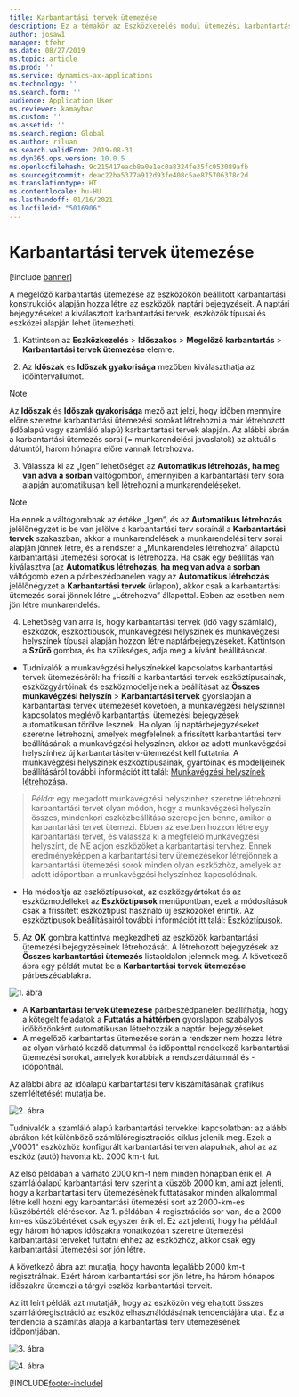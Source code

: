 ```yaml
---
title: Karbantartási tervek ütemezése
description: Ez a témakör az Eszközkezelés modul ütemezési karbantartási terveit ismerteti.
author: josaw1
manager: tfehr
ms.date: 08/27/2019
ms.topic: article
ms.prod: ''
ms.service: dynamics-ax-applications
ms.technology: ''
ms.search.form: ''
audience: Application User
ms.reviewer: kamaybac
ms.custom: ''
ms.assetid: ''
ms.search.region: Global
ms.author: riluan
ms.search.validFrom: 2019-08-31
ms.dyn365.ops.version: 10.0.5
ms.openlocfilehash: 9c215417eacb8a0e1ec0a8324fe35fc053089afb
ms.sourcegitcommit: deac22ba5377a912d93fe408c5ae875706378c2d
ms.translationtype: HT
ms.contentlocale: hu-HU
ms.lasthandoff: 01/16/2021
ms.locfileid: "5016906"
---
```

# <a name="schedule-maintenance-plans"></a>Karbantartási tervek ütemezése

[!include [banner](../../includes/banner.md)]

 

A megelőző karbantartás ütemezése az eszközökön beállított karbantartási konstrukciók alapján hozza létre az eszközök naptári bejegyzéseit. A naptári bejegyzéseket a kiválasztott karbantartási tervek, eszközök típusai és eszközei alapján lehet ütemezheti.

1. Kattintson az **Eszközkezelés** > **Időszakos** > **Megelőző karbantartás** > **Karbantartási tervek ütemezése** elemre.

2. Az **Időszak** és **Időszak gyakorisága** mezőben kiválaszthatja az időintervallumot.

>[!NOTE]
>Az **Időszak** és **Időszak gyakorisága** mező azt jelzi, hogy időben mennyire előre szeretne karbantartási ütemezési sorokat létrehozni a már létrehozott (időalapú vagy számláló alapú) karbantartási tervek alapján. Az alábbi ábrán a karbantartási ütemezés sorai (= munkarendelési javaslatok) az aktuális dátumtól, három hónapra előre vannak létrehozva.

3. Válassza ki az „Igen” lehetőséget az **Automatikus létrehozás, ha meg van adva a sorban** váltógombon, amennyiben a karbantartási terv sora alapján automatikusan kell létrehozni a munkarendeléseket.

>[!NOTE]
>Ha ennek a váltógombnak az értéke „Igen”, *és* az **Automatikus létrehozás** jelölőnégyzet is be van jelölve a karbantartási terv sorainál a **Karbantartási tervek** szakaszban, akkor a munkarendelések a munkarendelési terv sorai alapján jönnek létre, és a rendszer a „Munkarendelés létrehozva” állapotú karbantartási ütemezési sorokat is létrehozza. Ha csak egy beállítás van kiválasztva (az **Automatikus létrehozás, ha meg van adva a sorban** váltógomb ezen a párbeszédpanelen vagy az **Automatikus létrehozás** jelölőnégyzet a **Karbantartási tervek** űrlapon), akkor csak a karbantartási ütemezés sorai jönnek létre „Létrehozva” állapottal. Ebben az esetben nem jön létre munkarendelés.

4. Lehetőség van arra is, hogy karbantartási tervek (idő vagy számláló), eszközök, eszköztípusok, munkavégzési helyszínek és munkavégzési helyszínek típusai alapján hozzon létre naptárbejegyzéseket. Kattintson a **Szűrő** gombra, és ha szükséges, adja meg a kívánt beállításokat.

- Tudnivalók a munkavégzési helyszínekkel kapcsolatos karbantartási tervek ütemezéséről: ha frissíti a karbantartási tervek eszköztípusainak, eszközgyártóinak és eszközmodelljeinek a beállítását az **Összes munkavégzési helyszín** > **Karbantartási tervek** gyorslapján a karbantartási tervek ütemezését követően, a munkavégzési helyszínnel kapcsolatos meglévő karbantartási ütemezési bejegyzések automatikusan törölve lesznek. Ha olyan új naptárbejegyzéseket szeretne létrehozni, amelyek megfelelnek a frissített karbantartási terv beállításának a munkavégzési helyszínen, akkor az adott munkavégzési helyszínhez új karbantartásiterv-ütemezést kell futtatnia. A munkavégzési helyszínek eszköztípusainak, gyártóinak és modelljeinek beállításáról további információt itt talál: [Munkavégzési helyszínek létrehozása](../functional-locations/create-functional-locations.md).

>*Példa:* egy megadott munkavégzési helyszínhez szeretne létrehozni karbantartási tervet olyan módon, hogy a munkavégzési helyszín összes, mindenkori eszközbeállítása szerepeljen benne, amikor a karbantartási tervet ütemezi. Ebben az esetben hozzon létre egy karbantartási tervet, és válassza ki a megfelelő munkavégzési helyszínt, de NE adjon eszközöket a karbantartási tervhez. Ennek eredményeképpen a karbantartási terv ütemezésekor létrejönnek a karbantartási ütemezési sorok minden olyan eszközhöz, amelyek az adott időpontban a munkavégzési helyszínhez kapcsolódnak.

- Ha módosítja az eszköztípusokat, az eszközgyártókat és az eszközmodelleket  az **Eszköztípusok** menüpontban, ezek a módosítások csak a frissített eszköztípust használó új eszközöket érintik. Az eszköztípusok beállításairól további információt itt talál: [Eszköztípusok](../setup-for-objects/object-types.md).  

5. Az **OK** gombra kattintva megkezdheti az eszközök karbantartási ütemezési bejegyzéseinek létrehozását. A létrehozott bejegyzések az **Összes karbantartási ütemezés** listaoldalon jelennek meg. A következő ábra egy példát mutat be a **Karbantartási tervek ütemezése** párbeszédablakra.

![1. ábra](media/09-preventive-maintenance.png)

- A **Karbantartási tervek ütemezése** párbeszédpanelen beállíthatja, hogy a kötegelt feladatok a **Futtatás a háttérben** gyorslapon szabályos időközönként automatikusan létrehozzák a naptári bejegyzéseket.  
- A megelőző karbantartás ütemezése során a rendszer nem hozza létre az olyan várható kezdő dátummal és időponttal rendelkező karbantartási ütemezési sorokat, amelyek korábbiak a rendszerdátumnál és -időpontnál.  

Az alábbi ábra az időalapú karbantartási terv kiszámításának grafikus szemléltetését mutatja be.  

![2. ábra](media/10-preventive-maintenance.jpg)

Tudnivalók a számláló alapú karbantartási tervekkel kapcsolatban: az alábbi ábrákon két különböző számlálóregisztrációs ciklus jelenik meg. Ezek a „V0001” eszközhöz konfigurált karbantartási terven alapulnak, ahol az az eszköz (autó) havonta kb. 2000 km-t fut.

Az első példában a várható 2000 km-t nem minden hónapban érik el. A számlálóalapú karbantartási terv szerint a küszöb 2000 km, ami azt jelenti, hogy a karbantartási terv ütemezésének futtatásakor minden alkalommal létre kell hozni egy karbantartási ütemezési sort az 2000-km-es küszöbérték elérésekor. Az 1. példában 4 regisztrációs sor van, de a 2000 km-es küszöbértéket csak egyszer érik el. Ez azt jelenti, hogy ha például egy három hónapos időszakra vonatkozóan szeretne ütemezési karbantartási terveket futtatni ehhez az eszközhöz, akkor csak egy karbantartási ütemezési sor jön létre.

A következő ábra azt mutatja, hogy havonta legalább 2000 km-t regisztrálnak. Ezért három karbantartási sor jön létre, ha három hónapos időszakra ütemezi a tárgyi eszköz karbantartási terveit. 

Az itt leírt példák azt mutatják, hogy az eszközön végrehajtott összes számlálóregisztráció az eszköz elhasználódásának tendenciájára utal. Ez a tendencia a számítás alapja a karbantartási terv ütemezésének időpontjában.

![3. ábra](media/11-preventive-maintenance.png)

![4. ábra](media/12-preventive-maintenance.png)



[!INCLUDE[footer-include](../../../includes/footer-banner.md)]